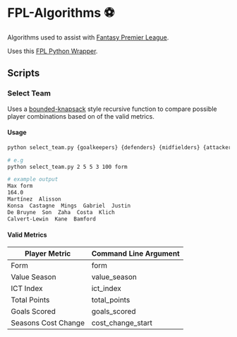 # FPL-Algorithms ⚽

Algorithms used to assist with [Fantasy Premier League](https://fantasy.premierleague.com/).

Uses this [FPL Python Wrapper](https://fpl.readthedocs.io/en/latest/).

## Scripts

### Select Team

Uses a [bounded-knapsack](https://en.wikipedia.org/wiki/Knapsack_problem) style recursive function to compare possible player combinations based on of the valid metrics.

#### Usage

```bash
python select_team.py {goalkeepers} {defenders} {midfielders} {attackers} {budget} {metric}

# e.g
python select_team.py 2 5 5 3 100 form

# example output
Max form
164.0
Martínez  Alisson
Konsa  Castagne  Mings  Gabriel  Justin
De Bruyne  Son  Zaha  Costa  Klich
Calvert-Lewin  Kane  Bamford
```

#### Valid Metrics

| Player Metric       | Command Line Argument |
|---------------------|-----------------------|
| Form                | form                  |
| Value Season        | value_season          |
| ICT Index           | ict_index             |
| Total Points        | total_points          |
| Goals Scored        | goals_scored          |
| Seasons Cost Change | cost_change_start     |